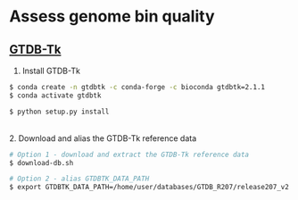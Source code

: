 # Assess genome bin quality

## [GTDB-Tk](https://ecogenomics.github.io/GTDBTk/index.html)

1. Install GTDB-Tk

```bash
$ conda create -n gtdbtk -c conda-forge -c bioconda gtdbtk=2.1.1
$ conda activate gtdbtk

$ python setup.py install
```

\
2. Download and alias the GTDB-Tk reference data

```bash
# Option 1 - download and extract the GTDB-Tk reference data
$ download-db.sh

# Option 2 - alias GTDBTK_DATA_PATH
$ export GTDBTK_DATA_PATH=/home/user/databases/GTDB_R207/release207_v2
```
